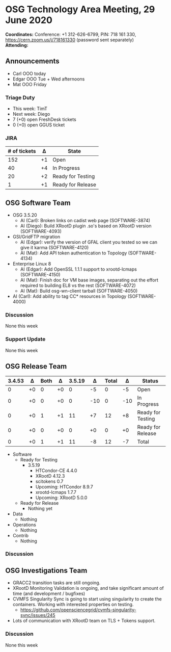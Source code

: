 # OSG Technology Area Meeting, 29 June 2020

**Coordinates:** Conference: +1 312-626-6799, PIN: 718 161 330, <https://cern.zoom.us/j/718161330> (password sent separately)  
**Attending:**   


## Announcements

-   Carl OOO today
-   Edgar OOO Tue + Wed afternoons
-   Mat OOO Friday


### Triage Duty

-   This week: TimT
-   Next week: Diego
-   7 (+0) open FreshDesk tickets
-   0 (+0) open GGUS ticket


### JIRA

| # of tickets | &Delta; | State             |
|------------ |------- |----------------- |
| 152          | +1      | Open              |
| 40           | +4      | In Progress       |
| 20           | +2      | Ready for Testing |
| 1            | +1      | Ready for Release |


## OSG Software Team

-   OSG 3.5.20  
    -   AI (Carl): Broken links on cadist web page (SOFTWARE-3874)
    -   AI (Diego): Build XRootD plugin .so's based on XRootD version (SOFTWARE-4093)
-   GSI/GridFTP migration  
    -   AI (Edgar): verify the version of GFAL client you tested so we can give it karma (SOFTWARE-4120)
    -   AI (Mat): Add API token authentication to Topology (SOFTWARE-4134)
-   Enterprise Linux 8  
    -   AI (Edgar): Add OpenSSL 1.1.1 support to xrootd-lcmaps (SOFTWARE-4150)
    -   AI (Mat): Finish doc for VM base images, separating out the effort required to building EL8 vs the rest (SOFTWARE-4072)
    -   AI (Mat): Build osg-wn-client tarball (SOFTWARE-4050)
-   AI (Carl): Add ability to tag CC\* resources in Topology (SOFTWARE-4000)


### Discussion

None this week  


### Support Update

None this week  


## OSG Release Team

| 3.4.53 | &Delta; | Both | &Delta; | 3.5.19 | &Delta; | Total | &Delta; | Status            |
| ------ | ------- | ---- | ------- | ------ | ------- | ----- | ------- | ----------------- |
| 0      | +0      | 0    | +0      | 0      | -5      | 0     | -5      | Open              |
| 0      | +0      | 0    | +0      | 0      | -10     | 0     | -10     | In Progress       |
| 0      | +0      | 1    | +1      | 11     | +7      | 12    | +8      | Ready for Testing |
| 0      | +0      | 0    | +0      | 0      | +0      | 0     | +0      | Ready for Release |
| 0      | +0      | 1    | +1      | 11     | -8      | 12    | -7      | Total             |

-   Software  
    -   Ready for Testing  
        -   3.5.19  
            -   HTCondor-CE 4.4.0
            -   XRootD 4.12.3
            -   scitokens 0.7
            -   Upcoming: HTCondor 8.9.7
            -   xrootd-lcmaps 1.7.7
            -   Upcoming: XRootD 5.0.0
    -   Ready for Release  
        -   Nothing yet
-   Data  
    -   Nothing
-   Operations  
    -   Nothing
-   Contrib  
    -   Nothing


### Discussion


## OSG Investigations Team

-   GRACC2 transition tasks are still ongoing.
-   XRootD Monitoring Validation is ongoing, and take significant amount of time (and development / bugfixes)
-   CVMFS Singularity Sync is going to start using singularity to create the containers.  Working with interested properties on testing.  
    -   <https://github.com/opensciencegrid/cvmfs-singularity-sync/issues/245>
-   Lots of communication with XRootD team on TLS + Tokens support.


### Discussion

None this week
